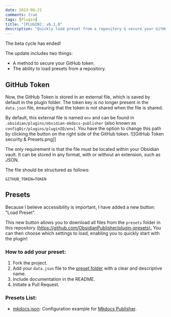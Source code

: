 ```yaml
---
date: 2023-06-21
comments: true
tags: [Plugin]
title: "[PLUGIN]: v6.1.0"
description: "Quickly load preset from a repository & secure your GitHub Token."
---
```


The beta cycle has ended!

The update includes two things:
- A method to secure your GitHub token.
- The ability to load presets from a repository.

## GitHub Token

Now, the GitHub Token is stored in an external file, which is saved by default in the plugin folder. The token key is no longer present in the `data.json` file, ensuring that the token is not shared when the file is shared.

By default, this external file is named `env` and can be found in `.obsidian/plugins/obsidian-mkdocs-publisher` (also known as `configDir/plugins/pluginID/env`). You have the option to change this path by clicking the button on the right side of the GitHub token.
![[GitHub Token security & Presets.png]]

The only requirement is that the file must be located within your Obsidian vault. It can be stored in any format, with or without an extension, such as JSON.

The file should be structured as follows:

```env
GITHUB_TOKEN=TOKEN
```

## Presets

Because I believe accessibility is important, I have added a new button: "Load Preset".

This new button allows you to download all files from the `presets` folder in this repository (<https://github.com/ObsidianPublisher/plugin-presets).> You can then choose which settings to load, enabling you to quickly start with the plugin!

### How to add your preset:

1. Fork the project.
1. Add your `data.json` file to the [preset folder](./presets) with a clear and descriptive name.
1. Include documentation in the README.
1. Initiate a Pull Request.

### Presets List:

- [mkdocs.json](./presets/mkdocs.json): Configuration example for [Mkdocs Publisher](https://obsidian-publisher.netlify.app).

